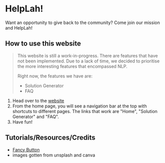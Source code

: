 # HelpLah!
Want an opportunity to give back to the community? Come join our mission and HelpLah!

## How to use this website
> This website is still a work-in-progress. There are features that have not been implemented. Due to a lack of time, we decided to prioritise the more interesting features that encompassed NLP.
> 
> Right now, the features we have are:
> - Solution Generator
> - FAQ 

1.  Head over to the [website]()
2.  From the home page, you will see a navigation bar at the top with shortcuts to different pages. The links that work are "Home", "Solution Generator" and "FAQ".
3. Have fun!

## Tutorials/Resources/Credits
* [Fancy Button](https://codepen.io/seme332/pen/reJOwo)
* images gotten from unsplash and canva
